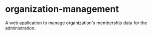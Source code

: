 # organization-management
A web application to manage organization's membership data for the administration. 
